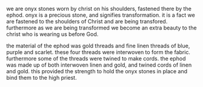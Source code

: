we are onyx stones worn by christ on
his shoulders, fastened there by the
ephod. onyx is a precious stone, and
signifies transformation. it is a fact
we are fastened to the shoulders of Christ
and are being transfored. furthermore as we
are being transformed we become an extra
beauty to the christ who is wearing us
before God.

the material of the ephod was gold threads and fine linen threads of blue, purple and scarlet. these four threads were interwoven to form the fabric. furthermore some of the threads were twined to make cords. the ephod was made up of both interwoven linen and gold, and twined cords of linen and gold. this provided the strength to hold the onyx stones in place and bind them to the high priest.
